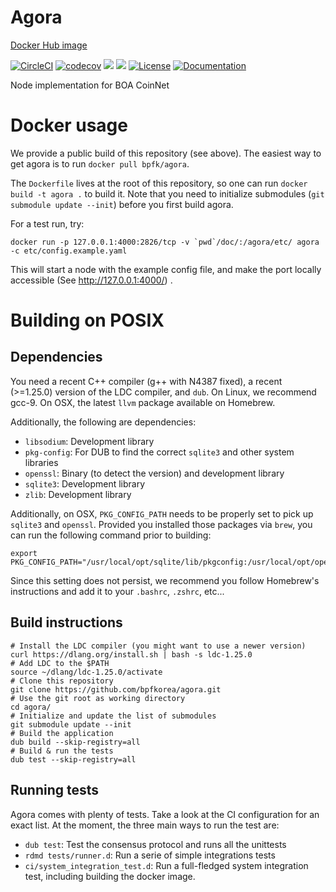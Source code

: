 # Agora

[Docker Hub image](https://hub.docker.com/r/bpfk/agora)

[![CircleCI](https://circleci.com/gh/bpfkorea/agora.svg?style=svg)](https://circleci.com/gh/bpfkorea/agora)
[![codecov](https://codecov.io/gh/bpfkorea/agora/branch/v0.x.x/graph/badge.svg)](https://codecov.io/gh/bpfkorea/agora)
[![](https://images.microbadger.com/badges/image/bpfk/agora.svg)](https://microbadger.com/images/bpfk/agora)
[![](https://images.microbadger.com/badges/version/bpfk/agora.svg)](https://microbadger.com/images/bpfk/agora)
[![License](https://img.shields.io/github/license/bpfkorea/agora)](LICENSE)
[![Documentation](https://img.shields.io/badge/Docs-Github%20Pages-blue)](https://bpfkorea.github.io/agora/)

Node implementation for BOA CoinNet

# Docker usage

We provide a public build of this repository (see above).
The easiest way to get agora is to run `docker pull bpfk/agora`.

The `Dockerfile` lives at the root of this repository,
so one can run `docker build -t agora .` to build it.
Note that you need to initialize submodules (`git submodule update --init`)
before you first build agora.

For a test run, try:
```console
docker run -p 127.0.0.1:4000:2826/tcp -v `pwd`/doc/:/agora/etc/ agora -c etc/config.example.yaml
```
This will start a node with the example config file,
and make the port locally accessible (See http://127.0.0.1:4000/) .

# Building on POSIX

## Dependencies

You need a recent C++ compiler (g++ with N4387 fixed), a recent (>=1.25.0) version of the LDC compiler, and `dub`.
On Linux, we recommend gcc-9. On OSX, the latest `llvm` package available on Homebrew.

Additionally, the following are dependencies:
- `libsodium`:  Development library
- `pkg-config`: For DUB to find the correct `sqlite3` and other system libraries
- `openssl`:    Binary (to detect the version) and development library
- `sqlite3`:    Development library
- `zlib`:       Development library

Additionally, on OSX, `PKG_CONFIG_PATH` needs to be properly set to pick up `sqlite3` and `openssl`.
Provided you installed those packages via `brew`, you can run the following command prior to building:
```console
export PKG_CONFIG_PATH="/usr/local/opt/sqlite/lib/pkgconfig:/usr/local/opt/openssl@1.1/lib/pkgconfig"
```
Since this setting does not persist, we recommend you follow Homebrew's instructions
and add it to your `.bashrc`, `.zshrc`, etc...

## Build instructions

```console
# Install the LDC compiler (you might want to use a newer version)
curl https://dlang.org/install.sh | bash -s ldc-1.25.0
# Add LDC to the $PATH
source ~/dlang/ldc-1.25.0/activate
# Clone this repository
git clone https://github.com/bpfkorea/agora.git
# Use the git root as working directory
cd agora/
# Initialize and update the list of submodules
git submodule update --init
# Build the application
dub build --skip-registry=all
# Build & run the tests
dub test --skip-registry=all
```

## Running tests

Agora comes with plenty of tests. Take a look at the CI configuration for an exact list.
At the moment, the three main ways to run the test are:
- `dub test`: Test the consensus protocol and runs all the unittests
- `rdmd tests/runner.d`: Run a serie of simple integrations tests
- `ci/system_integration_test.d`: Run a full-fledged system integration test, including building the docker image.
